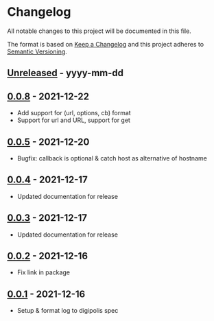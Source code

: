 # Changelog
All notable changes to this project will be documented in this file.

The format is based on [Keep a Changelog](http://keepachangelog.com/)
and this project adheres to [Semantic Versioning](http://semver.org/).

[Unreleased]: https://github.com/digipolisantwerp/request_log_module_nodejs/compare/v0.0.1...HEAD
## [Unreleased] - yyyy-mm-dd

[0.0.8]: https://github.com/digipolisantwerp/request_log_module_nodejs/tree/v0.0.8
## [0.0.8] - 2021-12-22

- Add support for (url, options, cb) format
- Support for url and URL, support for get

[0.0.5]: https://github.com/digipolisantwerp/request_log_module_nodejs/tree/v0.0.5
## [0.0.5] - 2021-12-20

- Bugfix: callback is optional & catch host as alternative of hostname

[0.0.4]: https://github.com/digipolisantwerp/request_log_module_nodejs/tree/v0.0.4
## [0.0.4] - 2021-12-17

- Updated documentation for release

[0.0.3]: https://github.com/digipolisantwerp/request_log_module_nodejs/tree/v0.0.3
## [0.0.3] - 2021-12-17

- Updated documentation for release

[0.0.2]: https://github.com/digipolisantwerp/request_log_module_nodejs/tree/v0.0.2
## [0.0.2] - 2021-12-16

- Fix link in package

[0.0.1]: https://github.com/digipolisantwerp/request_log_module_nodejs/tree/v0.0.1
## [0.0.1] - 2021-12-16

- Setup & format log to digipolis spec
